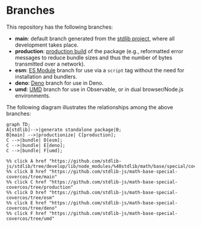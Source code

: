 <!--

@license Apache-2.0

Copyright (c) 2022 The Stdlib Authors.

Licensed under the Apache License, Version 2.0 (the "License");
you may not use this file except in compliance with the License.
You may obtain a copy of the License at

    http://www.apache.org/licenses/LICENSE-2.0

Unless required by applicable law or agreed to in writing, software
distributed under the License is distributed on an "AS IS" BASIS,
WITHOUT WARRANTIES OR CONDITIONS OF ANY KIND, either express or implied.
See the License for the specific language governing permissions and
limitations under the License.

-->

# Branches

This repository has the following branches:

-   **main**: default branch generated from the [stdlib project][stdlib-url], where all development takes place.
-   **production**: [production build][production-url] of the package (e.g., reformatted error messages to reduce bundle sizes and thus the number of bytes transmitted over a network).
-   **esm**: [ES Module][esm-url] branch for use via a `script` tag without the need for installation and bundlers.
-   **deno**: [Deno][deno-url] branch for use in Deno.
-   **umd**: [UMD][umd-url] branch for use in Observable, or in dual browser/Node.js environments.

The following diagram illustrates the relationships among the above branches:

```mermaid
graph TD;
A[stdlib]-->|generate standalone package|B;
B[main] -->|productionize| C[production];
C -->|bundle| D[esm];
C -->|bundle| E[deno];
C -->|bundle| F[umd];

%% click A href "https://github.com/stdlib-js/stdlib/tree/develop/lib/node_modules/%40stdlib/math/base/special/covercos"
%% click B href "https://github.com/stdlib-js/math-base-special-covercos/tree/main"
%% click C href "https://github.com/stdlib-js/math-base-special-covercos/tree/production"
%% click D href "https://github.com/stdlib-js/math-base-special-covercos/tree/esm"
%% click E href "https://github.com/stdlib-js/math-base-special-covercos/tree/deno"
%% click F href "https://github.com/stdlib-js/math-base-special-covercos/tree/umd"
```

[stdlib-url]: https://github.com/stdlib-js/stdlib/tree/develop/lib/node_modules/%40stdlib/math/base/special/covercos
[production-url]: https://github.com/stdlib-js/math-base-special-covercos/tree/production
[deno-url]: https://github.com/stdlib-js/math-base-special-covercos/tree/deno
[umd-url]: https://github.com/stdlib-js/math-base-special-covercos/tree/umd
[esm-url]: https://github.com/stdlib-js/math-base-special-covercos/tree/esm